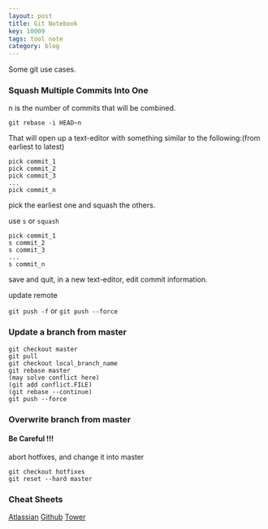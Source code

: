 ```yaml
---
layout: post
title: Git Notebook
key: 10009
tags: tool note
category: blog
---
```


Some git use cases.<!--more-->
### Squash Multiple Commits Into One

n is the number of commits that will be combined.

`git rebase -i HEAD~n`

That will open up a text-editor with something similar to the following:(from earliest to latest)

```
pick commit_1
pick commit_2
pick commit_3
...
pick commit_n
```

pick the earliest one and squash the others.

use `s` or `squash`

```
pick commit_1
s commit_2
s commit_3
...
s commit_n
```

save and quit, in a new text-editor, edit commit information.

update remote

`git push -f`  or `git push --force`



### Update a branch from master

```
git checkout master
git pull
git checkout local_branch_name
git rebase master
(may solve conflict here)
(git add conflict.FILE)
(git rebase --continue)
git push --force
```



### Overwrite branch from master

#### Be Careful !!!

abort hotfixes, and change it into master

```
git checkout hotfixes
git reset --hard master
```



### Cheat Sheets

[Atlassian](http://p2oimj6he.bkt.gdipper.com/atlassian-git-cheatsheet.pdf)
[Github](http://p2oimj6he.bkt.gdipper.com/github-git-cheat-sheet.pdf)
[Tower](http://p2oimj6he.bkt.gdipper.com/git-cheatsheet-EN-dark.pdf)